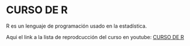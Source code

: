 # **CURSO DE R**

R es un lenguaje de programación usado en la estadística.

Aqui el link a la lista de reprodcucción del curso en youtube:
[CURSO DE R](https://www.youtube.com/watch?v=k3tiNvTmug8&list=PLbDLkhJ5sFvCWFbP4tAFALHkNWNFo_FiL&index=1&ab_channel=RafaGonzalezGouveia)



